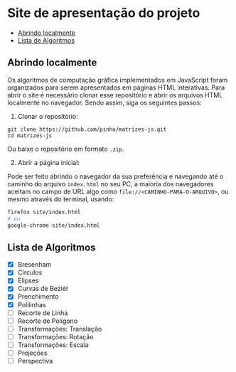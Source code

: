 # Site de apresentação do projeto

* [Abrindo localmente](#Abrindo-localmente)
* [Lista de Algoritmos](#Lista-de-algoritmos)

## Abrindo localmente

Os algoritmos de computação gráfica implementados em JavaScript foram 
organizados para serem apresentados em páginas HTML interativas.
Para abrir o site é necessário clonar esse repositório e abrir os arquivos HTML
localmente no navegador. Sendo assim, siga os seguintes passos:

1. Clonar o repositório:

```console
git clone https://github.com/pinho/matrizes-js.git
cd matrizes-js
```

Ou baixe o repositório em formato `.zip`.

2. Abrir a página inicial:

Pode ser feito abrindo o navegador da sua preferência e navegando até o caminho
do arquivo `index.html` no seu PC, a maioria dos navegadores aceitam no campo de
URL algo como `file://<CAMINHO-PARA-O-ARQUIVO>`, ou mesmo através do terminal, 
usando:

```sh
firefox site/index.html
# ou
google-chrome site/index.html
```

## Lista de Algoritmos

- [X] Bresenham
- [X] Círculos
- [X] Elipses
- [X] Curvas de Beziér
- [X] Prenchimento
- [X] Polilinhas
- [ ] Recorte de Linha
- [ ] Recorte de Polígono
- [ ] Transformações: Translação
- [ ] Transformações: Rotação
- [ ] Transformações: Escala
- [ ] Projeções
- [ ] Perspectiva
